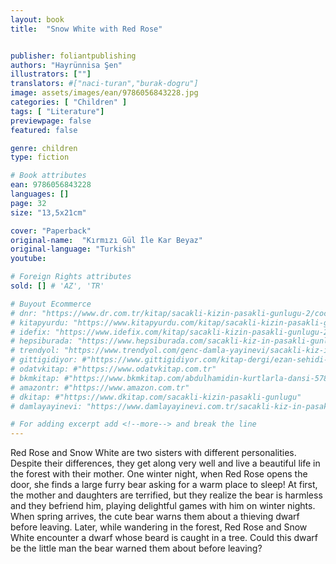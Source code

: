 ```yaml
---
layout: book
title:  "Snow White with Red Rose"


publisher: foliantpublishing
authors: "Hayrünnisa Şen"
illustrators: [""]
translators: #["naci-turan","burak-dogru"]
image: assets/images/ean/9786056843228.jpg
categories: [ "Children" ]
tags: [ "Literature"]
previewpage: false
featured: false

genre: children
type: fiction

# Book attributes
ean: 9786056843228
languages: []
page: 32
size: "13,5x21cm"

cover: "Paperback"
original-name:  "Kırmızı Gül İle Kar Beyaz"
original-language: "Turkish"
youtube:

# Foreign Rights attributes
sold: [] # 'AZ', 'TR'

# Buyout Ecommerce
# dnr: "https://www.dr.com.tr/kitap/sacakli-kizin-pasakli-gunlugu-2/cocuk-ve-genclik/genclik-10-yas/roman-oyku/urunno=0001893059001"
# kitapyurdu: "https://www.kitapyurdu.com/kitap/sacakli-kizin-pasakli-gunlugu-2-/560122.html&filter_name=Sa%C3%A7akl%C4%B1+K%C4%B1z%27%C4%B1n+Pasakl%C4%B1+G%C3%BCnl%C3%BC%C4%9F%C3%BC+2"
# idefix: "https://www.idefix.com/kitap/sacakli-kizin-pasakli-gunlugu-2/cocuk-ve-genclik/genclik-10-yas/roman-oyku/urunno=0001893059001"
# hepsiburada: "https://www.hepsiburada.com/sacakli-kiz-in-pasakli-gunlugu-2-damla-yayinevi-p-HBV000012ER86"
# trendyol: "https://www.trendyol.com/genc-damla-yayinevi/sacakli-kiz-in-pasakli-gunlugu-2-p-54825777"
# gittigidiyor: #"https://www.gittigidiyor.com/kitap-dergi/ezan-sehidi-adnan-menderes_pdp_732728793"
# odatvkitap: #"https://www.odatvkitap.com.tr"
# bkmkitap: #"https://www.bkmkitap.com/abdulhamidin-kurtlarla-dansi-578226"
# amazontr: #"https://www.amazon.com.tr"
# dkitap: #"https://www.dkitap.com/sacakli-kizin-pasakli-gunlugu"
# damlayayinevi: "https://www.damlayayinevi.com.tr/sacakli-kiz-in-pasakli-gunlugu-2-bu-iste-bi-terslik-var"

# For adding excerpt add <!--more--> and break the line
---
```

Red Rose and Snow White are two sisters with
different personalities. Despite their differences, they
get along very well and live a beautiful life in the
forest with their mother.
One winter night, when Red Rose opens the door,
she finds a large furry bear asking for a warm place
to sleep! At first, the mother and daughters are terrified, but they realize the bear is harmless and they
befriend him, playing delightful games with him on
winter nights.
When spring arrives, the cute bear warns them
about a thieving dwarf before leaving. Later, while
wandering in the forest, Red Rose and Snow White
encounter a dwarf whose beard is caught in a tree.
Could this dwarf be the little man the bear warned
them about before leaving?
<!--more--> 

